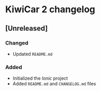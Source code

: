 # KiwiCar 2 changelog

## [Unreleased]

### Changed
- Updated `README.md`

### Added
- Initialized the _Ionic_ project
- Added `README.md` and `CHANGELOG.md` files